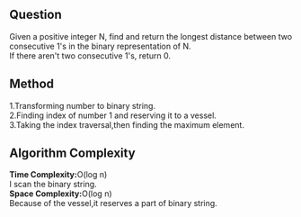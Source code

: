 <h2>Question</h2>
Given a positive integer N, find and return the longest distance between two consecutive 1's in the binary representation of N.<br>
If there aren't two consecutive 1's, return 0.
<h2>Method</h2>
1.Transforming number to binary string.<br>
2.Finding index of number 1 and reserving it to a vessel.<br>
3.Taking the index traversal,then finding the maximum element.
<h2>Algorithm Complexity</h2>
<b>Time Complexity:</b>O(log n)<br>
I scan the binary string.<br>
<b>Space Complexity:</b>O(log n)<br>
Because of the vessel,it reserves a part of binary string.
